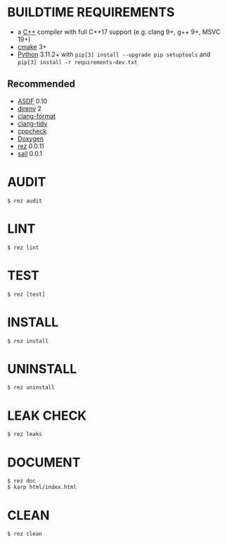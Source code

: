 # BUILDTIME REQUIREMENTS

* a [C++](https://www.cplusplus.com/) compiler with full C++17 support (e.g. clang 9+, g++ 9+, MSVC 19+)
* [cmake](https://cmake.org/) 3+
* [Python](https://www.python.org/) 3.11.2+ with `pip[3] install --upgrade pip setuptools` and `pip[3] install -r requirements-dev.txt`

## Recommended

* [ASDF](https://asdf-vm.com/) 0.10
* [direnv](https://direnv.net/) 2
* [clang-format](https://clang.llvm.org/docs/ClangFormat.html)
* [clang-tidy](https://clang.llvm.org/extra/clang-tidy/)
* [cppcheck](https://cppcheck.sourceforge.io/)
* [Doxygen](https://www.doxygen.nl/index.html)
* [rez](https://github.com/mcandre/rez) 0.0.11
* [sail](https://github.com/mcandre/sail) 0.0.1

# AUDIT

```console
$ rez audit
```

# LINT

```console
$ rez lint
```

# TEST

```console
$ rez [test]
```

# INSTALL

```console
$ rez install
```

# UNINSTALL

```console
$ rez uninstall
```

# LEAK CHECK

```console
$ rez leaks
```

# DOCUMENT

```console
$ rez doc
$ karp html/index.html
```

# CLEAN

```console
$ rez clean
```
